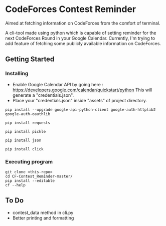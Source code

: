 

# CodeForces Contest Reminder
Aimed at fetching information on CodeForces from the comfort of terminal.

A cli-tool made using python which is capable of setting reminder for the next CodeForces Round in your Google Calendar. Currently, I'm trying to add feature of fetching some publicly available information on CodeForces.


## Getting Started

### Installing

* Enable Google Calendar API by going here : https://developers.google.com/calendar/quickstart/python
This will generate a "credentials.json".
* Place your "credentials.json" inside "assets" of project directory.


```
pip install --upgrade google-api-python-client google-auth-httplib2 google-auth-oauthlib
```
```
pip install requests
```
```
pip install pickle
```
```
pip install json
```
```
pip install click
```


### Executing program
```
git clone <this-repo>
cd CF-Contest_Reminder-master/
pip install --editable
cf --help
```

## To Do

 - contest_data method in cli.py
 - Better printing and formatting
